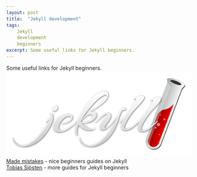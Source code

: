 ```yaml
---
layout: post
title:  "Jekyll development"
tags: 
    Jekyll 
    development 
    beginners
excerpt: Some useful links for Jekyll beginners.
---
```

Some useful links for Jekyll beginners. 
![Jekyll logo](/assets/img/jekyll-logo.png)
<a href="https://mademistakes.com/mastering-jekyll/">Made mistakes</a> - nice beginners guides on Jekyll
<br>
<a href="https://vvv.tobiassjosten.net/jekyll/">Tobias Sjösten</a> - more guides for Jekyll beginners